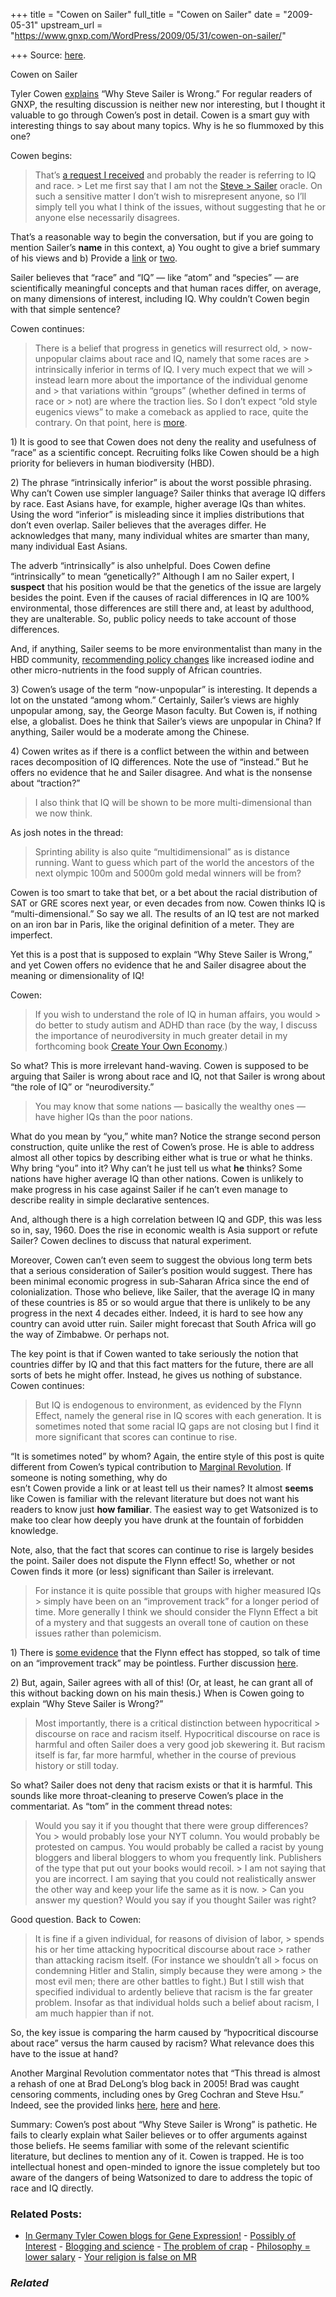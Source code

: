 +++
title = "Cowen on Sailer"
full_title = "Cowen on Sailer"
date = "2009-05-31"
upstream_url = "https://www.gnxp.com/WordPress/2009/05/31/cowen-on-sailer/"

+++
Source: [here](https://www.gnxp.com/WordPress/2009/05/31/cowen-on-sailer/).

Cowen on Sailer

Tyler Cowen [explains](http://www.marginalrevolution.com/marginalrevolution/2009/04/why-steve-saile.html) “Why Steve Sailer is Wrong.” For regular readers of GNXP, the resulting discussion is neither new nor interesting, but I thought it valuable to go through Cowen’s post in detail. Cowen is a smart guy with interesting things to say about many topics. Why is he so flummoxed by this one?

Cowen begins:

> That’s [a request I received](http://www.marginalrevolution.com/marginalrevolution/2008/08/request-for-req.html) and probably the reader is referring to IQ and race. >
> Let me first say that I am not the [Steve > Sailer](https://isteve.blogspot.com/) oracle. On such a sensitive matter I don’t wish to misrepresent anyone, so I’ll simply tell you what I think of the issues, without suggesting that he or anyone else necessarily disagrees.

That’s a reasonable way to begin the conversation, but if you are going to mention Sailer’s **name** in this context, a) You ought to give a brief summary of his views and b) Provide a [link](http://www.vdare.com/sailer/071203_iq.htm) or [two](http://www.vdare.com/Sailer/071216_race_faq.htm).

Sailer believes that “race” and “IQ” — like “atom” and “species” — are scientifically meaningful concepts and that human races differ, on average, on many dimensions of interest, including IQ. Why couldn’t Cowen begin with that simple sentence?

Cowen continues:

> There is a belief that progress in genetics will resurrect old, > now-unpopular claims about race and IQ, namely that some races are > intrinsically inferior in terms of IQ. I very much expect that we will > instead learn more about the importance of the individual genome and > that variations within “groups” (whether defined in terms of race or > not) are where the traction lies. So I don’t expect “old style eugenics views” to make a comeback as applied to race, quite the contrary. On that point, here is [more](http://www.slate.com/id/2198731/).

1\) It is good to see that Cowen does not deny the reality and usefulness of “race” as a scientific concept. Recruiting folks like Cowen should be a high priority for believers in human biodiversity (HBD).

2\) The phrase “intrinsically inferior” is about the worst possible phrasing. Why can’t Cowen use simpler language? Sailer thinks that average IQ differs by race. East Asians have, for example, higher average IQs than whites. Using the word “inferior” is misleading since it implies distributions that don’t even overlap. Sailer believes that the averages differ. He acknowledges that many, many individual whites are smarter than many, many individual East Asians.

The adverb “intrinsically” is also unhelpful. Does Cowen define “intrinsically” to mean “genetically?” Although I am no Sailer expert, I **suspect** that his position would be that the genetics of the issue are largely besides the point. Even if the causes of racial differences in IQ are 100% environmental, those differences are still there and, at least by adulthood, they are unalterable. So, public policy needs to take account of those differences.

And, if anything, Sailer seems to be more environmentalist than many in the HBD community, [recommending policy changes](https://isteve.blogspot.com/2006/01/ghana-endorses-my-plan-for-improving.html) like increased iodine and other micro-nutrients in the food supply of African countries.

3\) Cowen’s usage of the term “now-unpopular” is interesting. It depends a lot on the unstated “among whom.” Certainly, Sailer’s views are highly unpopular among, say, the George Mason faculty. But Cowen is, if nothing else, a globalist. Does he think that Sailer’s views are unpopular in China? If anything, Sailer would be a moderate among the Chinese.

4\) Cowen writes as if there is a conflict between the within and between races decomposition of IQ differences. Note the use of “instead.” But he offers no evidence that he and Sailer disagree. And what is the nonsense about “traction?”

> I also think that IQ will be shown to be more multi-dimensional than we now think.

As josh notes in the thread:

> Sprinting ability is also quite “multidimensional” as is distance running. Want to guess which part of the world the ancestors of the next olympic 100m and 5000m gold medal winners will be from?

Cowen is too smart to take that bet, or a bet about the racial distribution of SAT or GRE scores next year, or even decades from now. Cowen thinks IQ is “multi-dimensional.” So say we all. The results of an IQ test are not marked on an iron bar in Paris, like the original definition of a meter. They are imperfect.

Yet this is a post that is supposed to explain “Why Steve Sailer is Wrong,” and yet Cowen offers no evidence that he and Sailer disagree about the meaning or dimensionality of IQ!

Cowen:

> If you wish to understand the role of IQ in human affairs, you would > do better to study autism and ADHD than race (by the way, I discuss the importance of neurodiversity in much greater detail in my forthcoming book [Create Your Own Economy](https://www.amazon.com/Create-Your-Own-Economy-Prosperity/dp/0525951237/ref=sr_1_1?ie=UTF8&s=books&qid=1243593765&sr=8-1/marginalrevol-20).)

So what? This is more irrelevant hand-waving. Cowen is supposed to be arguing that Sailer is wrong about race and IQ, not that Sailer is wrong about “the role of IQ” or “neurodiversity.”

> You may know that some nations — basically the wealthy ones — have higher IQs than the poor nations.

What do you mean by “you,” white man? Notice the strange second person construction, quite unlike the rest of Cowen’s prose. He is able to address almost all other topics by describing either what is true or what he thinks. Why bring “you” into it? Why can’t he just tell us what **he** thinks? Some nations have higher average IQ than other nations. Cowen is unlikely to make progress in his case against Sailer if he can’t even manage to describe reality in simple declarative sentences.

And, although there is a high correlation between IQ and GDP, this was less so in, say, 1960. Does the rise in economic wealth is Asia support or refute Sailer? Cowen declines to discuss that natural experiment.

Moreover, Cowen can’t even seem to suggest the obvious long term bets that a serious consideration of Sailer’s position would suggest. There has been minimal economic progress in sub-Saharan Africa since the end of colonialization. Those who believe, like Sailer, that the average IQ in many of these countries is 85 or so would argue that there is unlikely to be any progress in the next 4 decades either. Indeed, it is hard to see how any country can avoid utter ruin. Sailer might forecast that South Africa will go the way of Zimbabwe. Or perhaps not.

The key point is that if Cowen wanted to take seriously the notion that countries differ by IQ and that this fact matters for the future, there are all sorts of bets he might offer. Instead, he gives us nothing of substance. Cowen continues:

> But IQ is endogenous to environment, as evidenced by the Flynn Effect, namely the general rise in IQ scores with each generation. It is sometimes noted that some racial IQ gaps are not closing but I find it more significant that scores can continue to rise.

“It is sometimes noted” by whom? Again, the entire style of this post is quite different from Cowen’s typical contribution to [Marginal Revolution](http://www.marginalrevolution.com/marginalrevolution/). If someone is noting something, why do  
esn’t Cowen provide a link or at least tell us their names? It almost **seems** like Cowen is familiar with the relevant literature but does not want his readers to know just **how familiar**. The easiest way to get Watsonized is to make too clear how deeply you have drunk at the fountain of forbidden knowledge.

Note, also, that the fact that scores can continue to rise is largely besides the point. Sailer does not dispute the Flynn effect! So, whether or not Cowen finds it more (or less) significant than Sailer is irrelevant.

> For instance it is quite possible that groups with higher measured IQs > simply have been on an “improvement track” for a longer period of time. More generally I think we should consider the Flynn Effect a bit of a mystery and that suggests an overall tone of caution on these issues rather than polemicism.

1\) There is [some evidence](https://www.gnxp.com/blog/2005/08/flynn-effect-in-denmark-norway-rip.php) that the Flynn effect has stopped, so talk of time on an “improvement track” may be pointless. Further discussion [here](https://www.gnxp.com/blog/2007/10/james-watson-tells-inconvenient-truth_296.php).

2\) But, again, Sailer agrees with all of this! (Or, at least, he can grant all of this without backing down on his main thesis.) When is Cowen going to explain “Why Steve Sailer is Wrong?”

> Most importantly, there is a critical distinction between hypocritical > discourse on race and racism itself. Hypocritical discourse on race is harmful and often Sailer does a very good job skewering it. But racism itself is far, far more harmful, whether in the course of previous history or still today.

So what? Sailer does not deny that racism exists or that it is harmful. This sounds like more throat-cleaning to preserve Cowen’s place in the commentariat. As “tom” in the comment thread notes:

> Would you say it if you thought that there were group differences? You > would probably lose your NYT column. You would probably be protested on campus. You would probably be called a racist by young bloggers and liberal bloggers to whom you frequently link. Publishers of the type that put out your books would recoil. >
> I am not saying that you are incorrect. I am saying that you could not realistically answer the other way and keep your life the same as it is now. >
> Can you answer my question? Would you say if you thought Sailer was right?

Good question. Back to Cowen:

> It is fine if a given individual, for reasons of division of labor, > spends his or her time attacking hypocritical discourse about race > rather than attacking racism itself. (For instance we shouldn’t all > focus on condemning Hitler and Stalin, simply because they were among > the most evil men; there are other battles to fight.) But I still wish that specified individual to ardently believe that racism is the far greater problem. Insofar as that individual holds such a belief about racism, I am much happier than if not.

So, the key issue is comparing the harm caused by “hypocritical discourse about race” versus the harm caused by racism? What relevance does this have to the issue at hand?

Another Marginal Revolution commentator notes that “This thread is almost a rehash of one at Brad DeLong’s blog back in 2005! Brad was caught censoring comments, including ones by Greg Cochran and Steve Hsu.” Indeed, see the provided links [here](http://distributedrepublic.net/archives/2005/09/20/brad-delong-selectively-deletes-critical-comments), [here](https://isteve.blogspot.com/2005/09/brad-delong-purifier-of-comments.html) and [here](https://infoproc.blogspot.com/2005/09/pc-censorship.html).

Summary: Cowen’s post about “Why Steve Sailer is Wrong” is pathetic. He fails to clearly explain what Sailer believes or to offer arguments against those beliefs. He seems familiar with some of the relevant scientific literature, but declines to mention any of it. Cowen is trapped. He is too intellectual honest and open-minded to ignore the issue completely but too aware of the dangers of being Watsonized to dare to address the topic of race and IQ directly.

### Related Posts:

- [In Germany Tyler Cowen blogs for Gene
  Expression!](https://www.gnxp.com/WordPress/2007/08/24/in-germany-tyler-cowen-blogs-for-gene-expression/) - [Possibly of
  Interest](https://www.gnxp.com/WordPress/2006/10/08/possibly-of-interest/) - [Blogging and
  science](https://www.gnxp.com/WordPress/2008/08/27/blogging-and-science/) - [The problem of
  crap](https://www.gnxp.com/WordPress/2009/04/11/the-problem-of-crap/) - [Philosophy = lower
  salary](https://www.gnxp.com/WordPress/2008/04/09/philosophy-lower-salary/) - [Your religion is false on
  MR](https://www.gnxp.com/WordPress/2009/07/19/your-religion-is-false-on-mr/)

### *Related*

[](https://www.addtoany.com/add_to/facebook?linkurl=https%3A%2F%2Fwww.gnxp.com%2FWordPress%2F2009%2F05%2F31%2Fcowen-on-sailer%2F&linkname=Cowen%20on%20Sailer "Facebook")[](https://www.addtoany.com/add_to/twitter?linkurl=https%3A%2F%2Fwww.gnxp.com%2FWordPress%2F2009%2F05%2F31%2Fcowen-on-sailer%2F&linkname=Cowen%20on%20Sailer "Twitter")[](https://www.addtoany.com/add_to/email?linkurl=https%3A%2F%2Fwww.gnxp.com%2FWordPress%2F2009%2F05%2F31%2Fcowen-on-sailer%2F&linkname=Cowen%20on%20Sailer "Email")[](https://www.addtoany.com/share)
